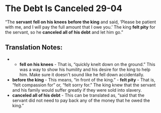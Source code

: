 The Debt Is Canceled 29-04
============================


“The **servant** **fell on his knees** **before the king** and said,
‘Please be patient with me, and I will pay the full amount that I owe
you.’ The king **felt pity** for the servant, so he **canceled all of
his debt** and let him go.”

Translation Notes:
------------------

- -   **fell on his knees** - That is, “quickly knelt down on the
ground.”
    This was a way to show his humility and his desire for the king to
    help him. Make sure it doesn't sound like he fell down accidentally.
-   **before the king** - This means, “in front of the king.” -
**felt pity** - That is, “felt compassion for” or, “felt sorry
for.”
    The king knew that the servant and his family would suffer greatly
    if they were sold into slavery.
-   **canceled all of his debt** - This can be translated as, “said that
    the servant did not need to pay back any of the money that he owed
    the king.”

